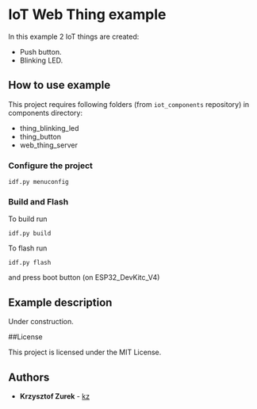 # IoT Web Thing example

In this example 2 IoT things are created:

* Push button.
* Blinking LED.


## How to use example

This project requires following folders (from ```iot_components``` repository) in components directory:

* thing_blinking_led
* thing_button
* web_thing_server

### Configure the project

```
idf.py menuconfig
```

### Build and Flash

To build run

```idf.py build```

To flash run

```idf.py flash```

and press boot button (on ESP32_DevKitc_V4)

## Example description

Under construction.

##License

This project is licensed under the MIT License.

## Authors

* **Krzysztof Zurek** - [kz](https://github.com/KrzysztofZurek1973)

